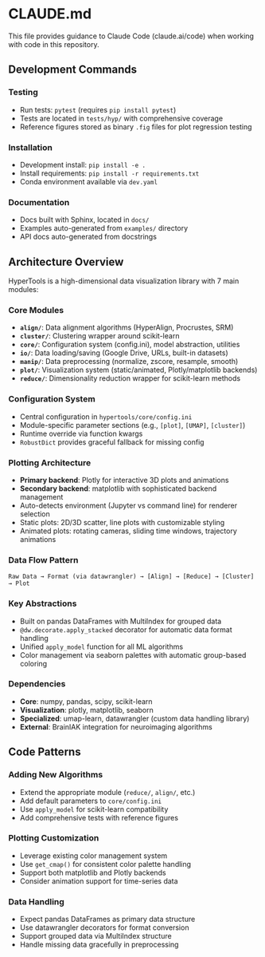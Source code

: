 # CLAUDE.md

This file provides guidance to Claude Code (claude.ai/code) when working with code in this repository.

## Development Commands

### Testing
- Run tests: `pytest` (requires `pip install pytest`)
- Tests are located in `tests/hyp/` with comprehensive coverage
- Reference figures stored as binary `.fig` files for plot regression testing

### Installation
- Development install: `pip install -e .`
- Install requirements: `pip install -r requirements.txt`
- Conda environment available via `dev.yaml`

### Documentation
- Docs built with Sphinx, located in `docs/`
- Examples auto-generated from `examples/` directory
- API docs auto-generated from docstrings

## Architecture Overview

HyperTools is a high-dimensional data visualization library with 7 main modules:

### Core Modules
- **`align/`**: Data alignment algorithms (HyperAlign, Procrustes, SRM)
- **`cluster/`**: Clustering wrapper around scikit-learn
- **`core/`**: Configuration system (config.ini), model abstraction, utilities
- **`io/`**: Data loading/saving (Google Drive, URLs, built-in datasets)
- **`manip/`**: Data preprocessing (normalize, zscore, resample, smooth)
- **`plot/`**: Visualization system (static/animated, Plotly/matplotlib backends)
- **`reduce/`**: Dimensionality reduction wrapper for scikit-learn methods

### Configuration System
- Central configuration in `hypertools/core/config.ini`
- Module-specific parameter sections (e.g., `[plot]`, `[UMAP]`, `[cluster]`)
- Runtime override via function kwargs
- `RobustDict` provides graceful fallback for missing config

### Plotting Architecture
- **Primary backend**: Plotly for interactive 3D plots and animations
- **Secondary backend**: matplotlib with sophisticated backend management
- Auto-detects environment (Jupyter vs command line) for renderer selection
- Static plots: 2D/3D scatter, line plots with customizable styling
- Animated plots: rotating cameras, sliding time windows, trajectory animations

### Data Flow Pattern
```
Raw Data → Format (via datawrangler) → [Align] → [Reduce] → [Cluster] → Plot
```

### Key Abstractions
- Built on pandas DataFrames with MultiIndex for grouped data
- `@dw.decorate.apply_stacked` decorator for automatic data format handling
- Unified `apply_model` function for all ML algorithms
- Color management via seaborn palettes with automatic group-based coloring

### Dependencies
- **Core**: numpy, pandas, scipy, scikit-learn
- **Visualization**: plotly, matplotlib, seaborn  
- **Specialized**: umap-learn, datawrangler (custom data handling library)
- **External**: BrainIAK integration for neuroimaging algorithms

## Code Patterns

### Adding New Algorithms
- Extend the appropriate module (`reduce/`, `align/`, etc.)
- Add default parameters to `core/config.ini`
- Use `apply_model` for scikit-learn compatibility
- Add comprehensive tests with reference figures

### Plotting Customization
- Leverage existing color management system
- Use `get_cmap()` for consistent color palette handling
- Support both matplotlib and Plotly backends
- Consider animation support for time-series data

### Data Handling
- Expect pandas DataFrames as primary data structure
- Use datawrangler decorators for format conversion
- Support grouped data via MultiIndex structure
- Handle missing data gracefully in preprocessing